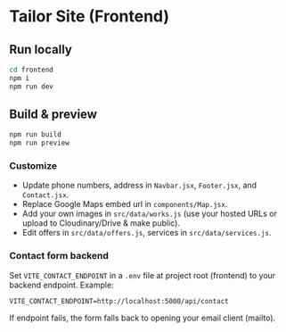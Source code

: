 # Tailor Site (Frontend)

## Run locally
```bash
cd frontend
npm i
npm run dev
```

## Build & preview
```bash
npm run build
npm run preview
```

### Customize
- Update phone numbers, address in `Navbar.jsx`, `Footer.jsx`, and `Contact.jsx`.
- Replace Google Maps embed url in `components/Map.jsx`.
- Add your own images in `src/data/works.js` (use your hosted URLs or upload to Cloudinary/Drive & make public).
- Edit offers in `src/data/offers.js`, services in `src/data/services.js`.

### Contact form backend
Set `VITE_CONTACT_ENDPOINT` in a `.env` file at project root (frontend) to your backend endpoint. Example:
```
VITE_CONTACT_ENDPOINT=http://localhost:5000/api/contact
```
If endpoint fails, the form falls back to opening your email client (mailto).
